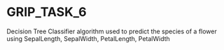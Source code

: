 # GRIP_TASK_6
Decision Tree Classifier algorithm used to predict the species of a flower using SepalLength, SepalWidth, PetalLength, PetalWidth
